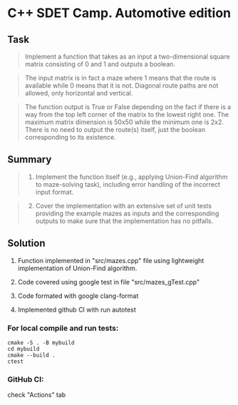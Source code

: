 # C++ SDET Сamp. Automotive edition

## Task
> Implement a function that takes as an input a two-dimensional square matrix consisting of 0 and 1 and outputs a boolean.


> The input matrix is in fact a maze where 1 means that the route is available while 0 means that it is not. Diagonal route paths are not allowed, only horizontal and vertical.


> The function output is True or False depending on the fact if there is a way from the top left corner of the matrix to the lowest right one. The maximum matrix dimension is 50x50 while the minimum one is 2x2. There is no need to output the route(s) itself, just the boolean corresponding to its existence.

## Summary

> 1. Implement the function itself (e.g., applying Union-Find algorithm to maze-solving task), including error handling of the incorrect input format.


> 2. Cover the implementation with an extensive set of unit tests providing the example mazes as inputs and the corresponding outputs to make sure that the implementation has no pitfalls.


## Solution 

1. Function implemented in "src/mazes.cpp" file using lightweight implementation of Union-Find algorithm. 

2. Code covered using google test in file "src/mazes_gTest.cpp"

3. Code formated with google clang-format

4. Implemented github CI with run autotest 


### For local compile and run tests: 
```
cmake -S . -B mybuild
cd mybuild
cmake --build . 
ctest
```

### GitHub CI:
check "Actions" tab 


